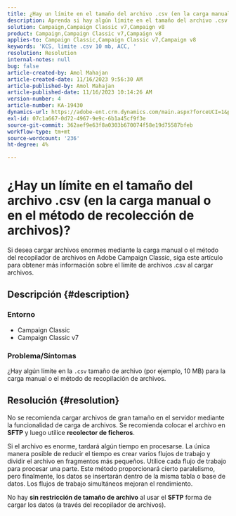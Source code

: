 ```yaml
---
title: ¿Hay un límite en el tamaño del archivo .csv (en la carga manual o en el método de recolección de archivos)?
description: Aprenda si hay algún límite en el tamaño del archivo .csv mientras se carga mediante carga manual o método de recopilación de archivos en Adobe Campaign Classic.
solution: Campaign,Campaign Classic v7,Campaign v8
product: Campaign,Campaign Classic v7,Campaign v8
applies-to: Campaign Classic,Campaign Classic v7,Campaign v8
keywords: 'KCS, límite .csv 10 mb, ACC, '
resolution: Resolution
internal-notes: null
bug: false
article-created-by: Amol Mahajan
article-created-date: 11/16/2023 9:56:30 AM
article-published-by: Amol Mahajan
article-published-date: 11/16/2023 10:14:26 AM
version-number: 4
article-number: KA-19430
dynamics-url: https://adobe-ent.crm.dynamics.com/main.aspx?forceUCI=1&pagetype=entityrecord&etn=knowledgearticle&id=3ea17268-6684-ee11-8179-6045bd006b4b
exl-id: 07c1a667-0d72-4967-9e9c-6b1a45cf9f3e
source-git-commit: 362aef9e63f8a0303b670074f58e19d75587bfeb
workflow-type: tm+mt
source-wordcount: '236'
ht-degree: 4%

---
```


# ¿Hay un límite en el tamaño del archivo .csv (en la carga manual o en el método de recolección de archivos)?


Si desea cargar archivos enormes mediante la carga manual o el método del recopilador de archivos en Adobe Campaign Classic, siga este artículo para obtener más información sobre el límite de archivos .csv al cargar archivos.

## Descripción {#description}


### <b>Entorno</b>

- Campaign Classic
- Campaign Classic v7




### <b>Problema/Síntomas</b>

¿Hay algún límite en la `.csv` tamaño de archivo (por ejemplo, 10 MB) para la carga manual o el método de recopilación de archivos.


## Resolución {#resolution}


No se recomienda cargar archivos de gran tamaño en el servidor mediante la funcionalidad de carga de archivos. Se recomienda colocar el archivo en <b>SFTP</b> y luego utilice <b>recolector de ficheros</b>.

Si el archivo es enorme, tardará algún tiempo en procesarse. La única manera posible de reducir el tiempo es crear varios flujos de trabajo y dividir el archivo en fragmentos más pequeños. Utilice cada flujo de trabajo para procesar una parte. Este método proporcionará cierto paralelismo, pero finalmente, los datos se insertarán dentro de la misma tabla o base de datos. Los flujos de trabajo simultáneos mejoran el rendimiento.

No hay <b>sin restricción de tamaño de archivo</b> al usar el <b>SFTP</b> forma de cargar los datos (a través del recopilador de archivos).
